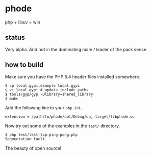 # phode

php + libuv = win

## status

Very alpha. And not in the dominating male / leader of the pack sense.

## how to build

Make sure you have the PHP 5.4 header files installed somewhere.

    $ cp local.gypi.example local.gypi
    $ vi local.gypi # update include paths
    $ tools/gyp/gyp -Dlibrary=shared_library
    $ make

Add the following line to your `php.ini`.

    extension = /path/to/phode/out/Debug/obj.target/libphode.so

Now try out some of the examples in the `test/` directory.

    $ php test/test-tcp-ping-pong.php
    Segmentation fault.

The beauty of open source!
